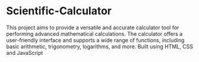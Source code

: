 # Scientific-Calculator

This project aims to provide a versatile and accurate calculator tool for performing advanced mathematical calculations. 
The calculator offers a user-friendly interface and supports a wide range of functions, including basic arithmetic, trigonometry, logarithms, and more. 
Built using HTML, CSS and JavaScript
